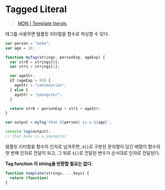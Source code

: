 # Tagged Literal

> [MDN | Template literals](https://developer.mozilla.org/ko/docs/Web/JavaScript/Reference/Template_literals#expression_interpolation%ED%91%9C%ED%98%84%EC%8B%9D_%EC%82%BD%EC%9E%85%EB%B2%95).

태그를 사용하면 템플릿 리터럴을 함수로 파싱할 수 있다.

```js
var person = "mike";
var age = 28;

function myTag(strings, personExp, ageExp) {
  var str0 = strings[0];
  var str1 = strings[1];

  var ageStr;
  if (ageExp > 99) {
    ageStr = "centenarian";
  } else {
    ageStr = "youngster";
  }

  return str0 + personExp + str1 + ageStr;
}

var output = myTag`that ${person} is a ${age}`;

console.log(output);
// that mike is a youngster
```

템플릿 리터럴을 함수의 인자로 넘겨주면, `${}`로 구분된 문자열이 담긴 배열이 함수의 첫 번째 인자로 전달이 되고, 그 뒤로 `${}`로 전달된 변수가 순서대로 인자로 전달된다.

**Tag function 이 string을 반환할 필요는 없다.**

```js
function template(strings, ...keys) {
  return (function)
}
```
